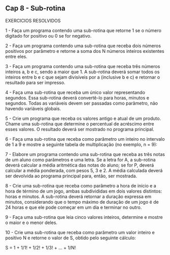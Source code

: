 ## Cap 8 - Sub-rotina
EXERCICIOS RESOLVIDOS

1 - Faça um programa contendo uma sub-rotina que retorne 1 se o número digitado for positivo ou 0 se for negativo.

2 - Faça um programa contendo uma sub-rotina que receba dois números positivos por parâmetro e retorne a soma dos N números inteiros existentes entre eles.

3 - Faça um programa contendo uma sub-rotina que receba três números inteiros a, b e c, sendo a maior que 1. A sub-rotina deverá somar todos os inteiros entre b e c que sejam divisíveis por a (inclusive b e c) e retornar o resultado para ser impresso.

4 - Faça uma sub-rotina que receba um único valor representando segundos. Essa sub-rotina deverá convertê-lo para horas, minutos e segundos. Todas as variáveis devem ser passadas como parâmetro, não havendo variáveis globais.

5 - Crie um programa que receba os valores antigo e atual de um produto. Chame uma sub-rotina que determine o percentual de acréscimo entre esses valores. O resultado deverá ser mostrado no programa principal.

6 - Faça uma sub-rotina que receba como parâmetro um inteiro no intervalo de 1 a 9 e mostre a seguinte tabela de multiplicação (no exemplo, n = 9):

7 - Elabore um programa contendo uma sub-rotina que receba as três notas de um aluno como parâmetros e uma letra. Se a letra for A, a sub-rotina deverá calcular a média aritmética das notas do aluno; se for P, deverá calcular a média ponderada, com pesos 5, 3 e 2. A média calculada deverá ser devolvida ao programa principal para, então, ser mostrada.

8 - Crie uma sub-rotina que receba como parâmetro a hora de início e a hora de término de um jogo, ambas subdivididas em dois valores distintos: horas e minutos. A sub-rotina deverá retornar a duração expressa em minutos, considerando que o tempo máximo de duração de um jogo é de 24 horas e que ele pode começar em um dia e terminar no outro.

9 - Faça uma sub-rotina que leia cinco valores inteiros, determine e mostre o maior e o menor deles.

10 - Crie uma sub-rotina que receba como parâmetro um valor inteiro e positivo N e retorne o valor de S, obtido pelo seguinte cálculo:

S = 1 + 1/1! + 1/2! + 1/3! + ... + 1/N!
